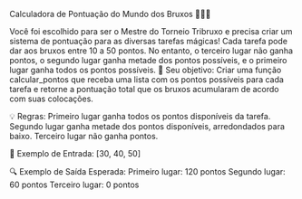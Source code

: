 Calculadora de Pontuação do Mundo dos Bruxos 🧙‍♂️✨

Você foi escolhido para ser o Mestre do Torneio Tribruxo e precisa criar um sistema de pontuação para as diversas tarefas mágicas! Cada tarefa pode dar aos bruxos entre 10 a 50 pontos. No entanto, o terceiro lugar não ganha pontos, o segundo lugar ganha metade dos pontos possíveis, e o primeiro lugar ganha todos os pontos possíveis.
🎯 Seu objetivo: Criar uma função calcular_pontos que receba uma lista com os pontos possíveis para cada tarefa e retorne a pontuação total que os bruxos acumularam de acordo com suas colocações.

💡 Regras:
Primeiro lugar ganha todos os pontos disponíveis da tarefa.
Segundo lugar ganha metade dos pontos disponíveis, arredondados para baixo.
Terceiro lugar não ganha pontos.

📝 Exemplo de Entrada:
[30, 40, 50]

🔍 Exemplo de Saída Esperada:
Primeiro lugar: 120 pontos
Segundo lugar: 60 pontos
Terceiro lugar: 0 pontos
